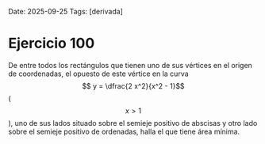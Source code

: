 Date: 2025-09-25
Tags: [derivada]

# Ejercicio 100

 
De entre todos los rectángulos que tienen uno de sus vértices en el origen de coordenadas, el opuesto de este vértice en la curva  $$ y =  \dfrac{2 x^2}{x^2 - 1}$$  ( $$ x > 1$$  ), uno de sus lados situado sobre el semieje positivo de abscisas y otro lado sobre el semieje positivo de ordenadas, halla el que tiene área mínima.
